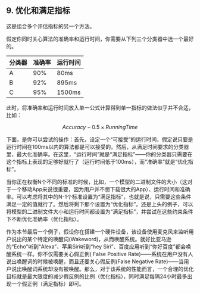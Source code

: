 ## 9. 优化和满足指标

这是组合多个评估指标的另一个方法。

假定你同时关心算法的准确率和运行时间，你需要从下列三个分类器中选一个最好的。

分类器|准确率|运行时间
---|---|---
A|90%|80ms
B|92%|895ms
C|95%|1500ms

此时，将准确率和运行时间放入单一公式计算得到单一指标的做法似乎并不合适，比如：

$$Accuracy-0.5 \times RunningTime$$

下面，是你可以尝试的操作：首先，设定一个“可接受”的运行时间，假定说只要是运行时间在100ms以内的算法都是可以接受的。然后，从满足时间要求的分类器里，最大化准确率。在这里，“运行时间”就是“满足指标”——你的分类器只需要在这个指标上表现的足够好就行了（运行时间低于100ms），而“准确率”就是“优化指标”。

当你正在权衡N个不同的标准的时候，比如，一个模型的二进制文件的大小（这对于一个移动App来说很重要，因为用户并不想下载很大的App）、运行时间和准确率。可以考虑将其中的N-1个标准设置为“满足指标”，也就是说，只需要这些条件满足一定的值就行了。然后将剩下那个设置为“优化指标”。还是上头的例子，可以将模型的二进制文件大小和运行时间都设置为“满足指标”，并尝试在这些约束条件下不断优化准确率（优化指标）。

作为本节最后一个例子，假设你在搭建一个硬件设备，该设备使用麦克风来监听用户说出的某个特定的唤醒词(Wakeword)，从而唤醒系统。就好比亚马逊的“Echo”听到“Alexa”、苹果Siri听到“hey Siri”、百度应用听到“你好百度”都会唤醒系统一样。你不仅需要关心假正例( False Positive Rate)——系统在用户没有人说出唤醒词的时候被唤醒，而且还要关心假反例(False Negative Rate)——当用户说出唤醒词系统却没有被唤醒。那么，对于该系统的性能而言，一个合理的优化目标就是最大限度的减少假反例的比例（优化指标），同时满足每隔24小时最多出现一个假正例（满足指标）即可。
